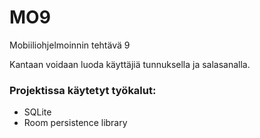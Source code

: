 # MO9
Mobiiliohjelmoinnin tehtävä 9

Kantaan voidaan luoda käyttäjiä tunnuksella ja salasanalla.

### Projektissa käytetyt työkalut:

- SQLite 
- Room persistence library 
